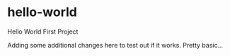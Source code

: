 # hello-world
Hello World First Project

Adding some additional changes here to test out if it works.  Pretty basic...
